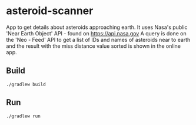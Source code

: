 # asteroid-scanner
App to get details about  asteroids approaching earth.
It uses Nasa's public 'Near Earth Object' API - found on https://api.nasa.gov
A query is done on the 'Neo - Feed' API to get a list of IDs and names of asteroids near to earth and the result with the miss distance value sorted is shown in the online app. 


## Build
```
./gradlew build
```

## Run
```
./gradlew run
```
